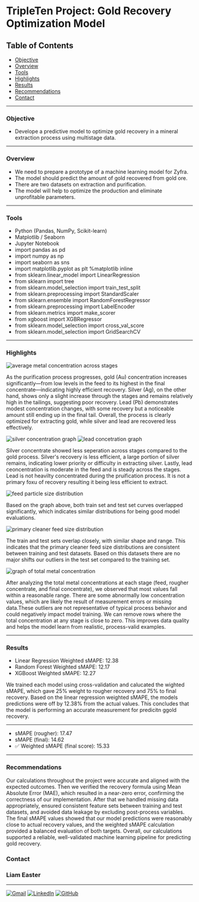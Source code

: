 # TripleTen Project: Gold Recovery Optimization Model

## Table of Contents

- [Objective](#objective)
- [Overview](#overview)
- [Tools](#tools)
- [Highlights](#highlights)
- [Results](#results)
- [Recommendations](#recommendations)
- [Contact](#contact)
---

### Objective   
- Develope a predictive model to optimize gold recovery in a mineral extraction process using multistage data.
---

###  Overview

- We need to prepare a prototype of a machine learning model for Zyfra. 
- The model should predict the amount of gold recovered from gold ore. 
- There are two datasets on extraction and purification. 
- The model will help to optimize the production and eliminate unprofitable parameters.


---

### Tools

- Python (Pandas, NumPy, Scikit-learn)
- Matplotlib / Seaborn
- Jupyter Notebook
- import pandas as pd
- import numpy as np
- import seaborn as sns
- import matplotlib.pyplot as plt
%matplotlib inline
- from sklearn.linear_model import LinearRegression
- from sklearn import tree
- from sklearn.model_selection import train_test_split
- from sklearn.preprocessing import StandardScaler
- from sklearn.ensemble import RandomForestRegressor
- from sklearn.preprocessing import LabelEncoder
- from sklearn.metrics import make_scorer
- from xgboost import XGBRegressor
- from sklearn.model_selection import cross_val_score
- from sklearn.model_selection import GridSearchCV

---

### Highlights
![average metal concentration across stages](image.png)

As the purification process progresses, gold (Au) concentration increases significantly—from low levels in the feed to its highest in the final concentrate—indicating highly efficient recovery. Silver (Ag), on the other hand, shows only a slight increase through the stages and remains relatively high in the tailings, suggesting poor recovery. Lead (Pb) demonstrates modest concentration changes, with some recovery but a noticeable amount still ending up in the final tail. Overall, the process is clearly optimized for extracting gold, while silver and lead are recovered less effectively.

![silver concentration graph](image-2.png)
![lead concetration graph](image-3.png)

 Silver concentrate showed less seperation across stages compared to the gold process. Silver's recovery is less efficient, a large portion of silver remains, indicating lower priority or difficulty in extracting silver. Lastly, lead ceoncentration is moderate in the feed and is steady across the stages. Lead is not heavilty concentrated during the pruification process. It is not a primary foxu of recovery resulting it being less efficient to extract. 

![feed particle size distribution](image-4.png)

Based on the graph above, both train set and test set curves overlapped significantly, which indicates similar distributions for being good model evaluations. 

![primary cleaner feed size distribution](image-5.png)

The train and test sets overlap closely, with similar shape and range. This indicates that the primary cleaner feed size distributions are consistent between training and test datasets. Based on this datasets there are no major shifts our outliers in the test set compared to the training set. 

![graph of total metal concentration](image-6.png)

After analyzing the total metal concentrations at each stage (feed, rougher concentrate, and final concentrate), we observed that most values fall within a reasonable range. There are some abnormally low concentration values, which are likely the result of measurement errors or missing data.These outliers are not representative of typical process behavior and could negatively impact model training. We can remove rows where the total concentration at any stage is close to zero. This improves data quality and helps the model learn from realistic, process-valid examples.



---

### Results
- Linear Regression Weighted sMAPE: 12.38
- Random Forest Weighted sMAPE: 12.17
- XGBoost Weighted sMAPE: 12.27

We trained each model using cross-validation and calucated the wighted sMAPE, which gave 25% weight to rougher recovery and 75% to final recovery. Based on the linear regression weighted sMAPE, the models predictions were off by 12.38% from the actual values. This concludes that the model is performing an accurate measurement for predicitn ggold recovery. 

---

- sMAPE (rougher): 17.47
- sMAPE (final): 14.62
- ✅ Weighted sMAPE (final score): 15.33




---

### Recommendations

Our calculations throughout the project were accurate and aligned with the expected outcomes. Then we verified the recovery formula using Mean Absolute Error (MAE), which resulted in a near-zero error, confirming the correctness of our implementation. After that we handled missing data appropriately, ensured consistent feature sets between training and test datasets, and avoided data leakage by excluding post-process variables. The final sMAPE values showed that our model predictions were reasonably close to actual recovery values, and the weighted sMAPE calculation provided a balanced evaluation of both targets. Overall, our calculations supported a reliable, well-validated machine learning pipeline for predicting gold recovery.




### Contact
### Liam Easter
---
[![Gmail](https://img.shields.io/badge/Gmail-D14836?style=for-the-badge&logo=gmail&logoColor=white)](mailto:liameaster95@gmail.com)
[![LinkedIn](https://img.shields.io/badge/LinkedIn-0077B5?style=for-the-badge&logo=linkedin&logoColor=white)](www.linkedin.com/in/liameaster95)
[![GitHub](https://img.shields.io/badge/GitHub-100000?style=for-the-badge&logo=github&logoColor=white)](https://github.com/11Liam)